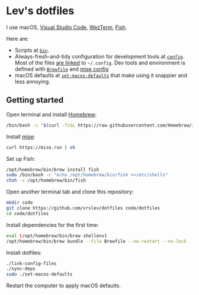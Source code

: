 # Lev's dotfiles

I use macOS, [Visual Studio Code](https://code.visualstudio.com), [WezTerm](https://wezfurlong.org/wezterm/), [Fish](https://fishshell.com).

Here are:

- Scripts at [`bin`](bin).
- Always-fresh-and-tidy configuration for development tools at [`config`](config). Most of the files [are linked](./link-config-files) to `~/.config`. Dev tools and environment is defined with [`Brewfile`](Brewfile) and [mise config](./config/mise/config.toml)
- macOS defaults at [`set-macos-defaults`](set-macos-defaults) that make using it snappier and less annoying.

## Getting started

Open terminal and install [Homebrew](https://brew.sh):

```sh
/bin/bash -c "$(curl -fsSL https://raw.githubusercontent.com/Homebrew/install/HEAD/install.sh)"
```

Install [mise](https://mise.jdx.dev):

```sh
curl https://mise.run | sh
```

Set up Fish:

```sh
/opt/homebrew/bin/brew install fish
sudo /bin/bash -c "echo /opt/homebrew/bin/fish >>/etc/shells"
chsh -s /opt/homebrew/bin/fish
```

Open another terminal tab and clone this repository:

```sh
mkdir code
git clone https://github.com/vrslev/dotfiles code/dotfiles
cd code/dotfiles
```

Install dependencies for the first time:

```sh
eval (/opt/homebrew/bin/brew shellenv)
/opt/homebrew/bin/brew bundle --file Brewfile --no-restart --no-lock
```

Install dotfiles:

```sh
./link-config-files
./sync-deps
sudo ./set-macos-defaults
```

Restart the computer to apply macOS defaults.
